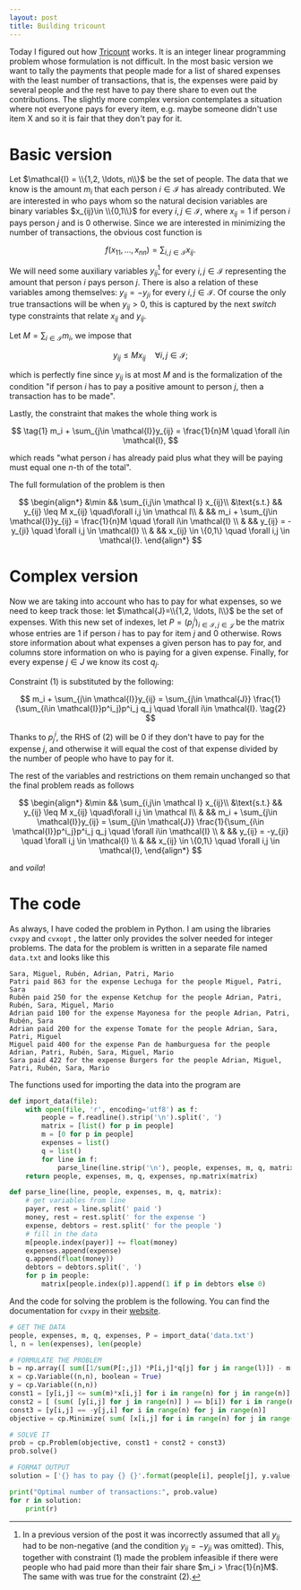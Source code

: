 ```yaml
---
layout: post
title: Building tricount
---
```


Today I figured out how [Tricount](https://tricount.com) works. It is an integer linear programming problem whose formulation is not difficult. In the most basic version we want to tally the payments that people made for a list of shared expenses with the least number of transactions, that is, the expenses were paid by several people and the rest have to pay there share to even out the contributions. The slightly more complex version contemplates a situation where not everyone pays for every item, e.g. maybe someone didn't use item X and so it is fair that they don't pay for it.

# Basic version

Let $\mathcal{I} = \\{1,2, \ldots, n\\}$ be the set of people. The data that we know is the amount $m_i$ that each person  $i\in \mathcal I$ has already contributed. We are interested in who pays whom so the natural decision variables are binary variables $x_{ij}\in \\{0,1\\}$ for every $i,j \in \mathcal I$, where $x_{ij} = 1$ if person $i$ pays person $j$ and is $0$ otherwise. Since we are interested in minimizing the number of transactions, the obvious cost function is



$$
f(x_{11},\ldots, x_{nn}) = \sum_{i,j\in \mathcal I} x_{ij}.
$$

We will need some auxiliary variables $y_{ij}$[^1] for every $i,j \in \mathcal I$ representing the amount that person $i$ pays person $j$. There is also a relation of these variables among themselves: $y_{ij} = -y_{ji}$ for every $i,j \in \mathcal{I}$. Of course the only true transactions will be when $y_{ij}>0$, this is captured by the next *switch* type constraints that relate $x_{ij}$ and $y_{ij}$. 

Let $M=\sum_{i\in \mathcal I} m_i$, we impose that

$$
y_{ij} \leq M x_{ij} \quad\forall i,j \in \mathcal I;
$$

which is perfectly fine since $y_{ij}$ is at most $M$ and is the formalization of the condition "if person $i$ has to pay a positive amount to person $j$, then a transaction has to be made".

Lastly, the constraint that makes the whole thing work is

$$
\tag{1}
m_i + \sum_{j\in \mathcal{I}}y_{ij} = \frac{1}{n}M \quad \forall i\in \mathcal{I},
$$


which reads "what person $i$ has already paid plus what they will be paying must equal one $n$-th of the total".

The full formulation of the problem is then


$$
\begin{align*}
&\min && \sum_{i,j\in \mathcal I} x_{ij}\\
&\text{s.t.} &&  y_{ij} \leq M x_{ij} \quad\forall i,j \in \mathcal I\\
& && m_i + \sum_{j\in \mathcal{I}}y_{ij} = \frac{1}{n}M \quad \forall i\in \mathcal{I} \\
& && y_{ij} = -y_{ji} \quad \forall i,j \in \mathcal{I} \\
& && x_{ij} \in \{0,1\} \quad \forall i,j \in \mathcal{I}.
\end{align*}
$$


# Complex version

Now we are taking into account who has to pay for what expenses, so we need to keep track those: let $\mathcal{J}=\\{1,2, \ldots, l\\}$ be the set of expenses. With this new set of indexes, let $P = (p^i_j)_{i\in \mathcal{I}, j\in \mathcal{J}}$ be the matrix whose entries are $1$ if person $i$ has to pay for item $j$ and $0$ otherwise. Rows store information about what expenses a given person has to pay for, and columns store information on who is paying for a given expense. Finally, for every expense $j\in J$ we know its cost $q_j$.

Constraint $(1)$ is substituted by the following:


$$
m_i + \sum_{j\in \mathcal{I}}y_{ij} = \sum_{j\in \mathcal{J}} \frac{1}{\sum_{i\in \mathcal{I}}p^i_j}p^i_j q_j \quad \forall i\in \mathcal{I}. \tag{2}
$$


Thanks to $p^i_j$, the RHS of $(2)$ will be $0$ if they don't have to pay for the expense $j$, and otherwise it will equal the cost of that expense divided by the number of people who have to pay for it.

The rest of the variables and restrictions on them remain unchanged so that the final problem reads as follows


$$
\begin{align*}
&\min && \sum_{i,j\in \mathcal I} x_{ij}\\
&\text{s.t.} &&  y_{ij} \leq M x_{ij} \quad\forall i,j \in \mathcal I\\
& && m_i + \sum_{j\in \mathcal{I}}y_{ij} = \sum_{j\in \mathcal{J}} \frac{1}{\sum_{i\in \mathcal{I}}p^i_j}p^i_j q_j \quad \forall i\in \mathcal{I} \\
& && y_{ij} = -y_{ji} \quad \forall i,j \in \mathcal{I} \\
& && x_{ij} \in \{0,1\} \quad \forall i,j \in \mathcal{I},
\end{align*}
$$

and *voila*!



# The code

As always, I have coded the problem in Python. I am using the libraries `cvxpy` and `cvxopt` , the latter only provides the solver needed for integer problems. The data for the problem is written in a separate file named `data.txt` and looks like this

```
Sara, Miguel, Rubén, Adrian, Patri, Mario
Patri paid 863 for the expense Lechuga for the people Miguel, Patri, Sara
Rubén paid 250 for the expense Ketchup for the people Adrian, Patri, Rubén, Sara, Miguel, Mario
Adrian paid 100 for the expense Mayonesa for the people Adrian, Patri, Rubén, Sara
Adrian paid 200 for the expense Tomate for the people Adrian, Sara, Patri, Miguel
Miguel paid 400 for the expense Pan de hamburguesa for the people Adrian, Patri, Rubén, Sara, Miguel, Mario
Sara paid 422 for the expense Burgers for the people Adrian, Miguel, Patri, Rubén, Sara, Mario
```

The functions used for importing the data into the program are

```python
def import_data(file):
    with open(file, 'r', encoding='utf8') as f:
        people = f.readline().strip('\n').split(', ')
        matrix = [list() for p in people]
        m = [0 for p in people]
        expenses = list()
        q = list()
        for line in f:
            parse_line(line.strip('\n'), people, expenses, m, q, matrix)
    return people, expenses, m, q, expenses, np.matrix(matrix)
```

```python
def parse_line(line, people, expenses, m, q, matrix):
    # get variables from line
    payer, rest = line.split(' paid ')
    money, rest = rest.split(' for the expense ')
    expense, debtors = rest.split(' for the people ')
    # fill in the data
    m[people.index(payer)] += float(money)
    expenses.append(expense)
    q.append(float(money))
    debtors = debtors.split(', ')
    for p in people:
        matrix[people.index(p)].append(1 if p in debtors else 0)
```



And the code for solving the problem is the following. You can find the documentation for `cvxpy` in their [website](https://www.cvxpy.org/tutorial/intro/index.html).

```python
# GET THE DATA
people, expenses, m, q, expenses, P = import_data('data.txt')
l, n = len(expenses), len(people)

# FORMULATE THE PROBLEM
b = np.array([ sum([1/sum(P[:,j]) *P[i,j]*q[j] for j in range(l)]) - m[i] for i in range(n)]).squeeze()
x = cp.Variable((n,n), boolean = True)
y = cp.Variable((n,n))
const1 = [y[i,j] <= sum(m)*x[i,j] for i in range(n) for j in range(n)]
const2 = [ (sum( [y[i,j] for j in range(n)] ) == b[i]) for i in range(n)]
const3 = [y[i,j] == -y[j,i] for i in range(n) for j in range(n)]
objective = cp.Minimize( sum( [x[i,j] for i in range(n) for j in range(n)]))

# SOLVE IT
prob = cp.Problem(objective, const1 + const2 + const3)
prob.solve()

# FORMAT OUTPUT
solution = ['{} has to pay {} {}'.format(people[i], people[j], y.value[i,j]) for i in range(n) for j in range(n) if x.value[i,j]]

print("Optimal number of transactions:", prob.value)
for r in solution:
    print(r)
```



[^1]:In a previous version of the post it was incorrectly assumed that all $y_{ij}$ had to be non-negative (and the condition $y_{ij} = -y_{ji}$ was omitted). This, together with constraint $(1)$ made the problem infeasible if there were people who had paid more than their fair share $m_i > \frac{1}{n}M$. The same with was true for the constraint $(2)$.

